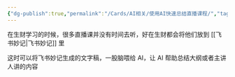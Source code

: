 ```yaml
---
{"dg-publish":true,"permalink":"/Cards/AI相关/使用AI快速总结直播课程/","tags":["AI","直播","idea","飞书妙记","使用AI的小技巧"],"noteIcon":"1","created":"2024-03-09","updated":"2024-04-10"}
---
```


在生财学习的时候，很多直播课并没有时间去听，好在生财都会将他们放到 [[飞书妙记\|飞书妙记]] 里

这时可以将飞书妙记生成的文字稿，一股脑喂给 AI，让 AI 帮助总结大纲或者主讲人讲的内容